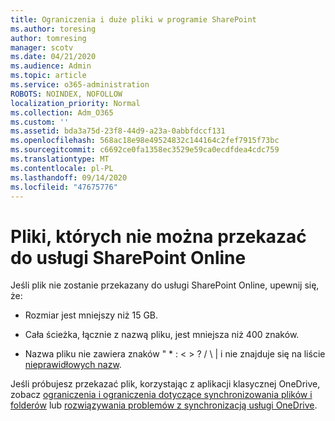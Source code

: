 ```yaml
---
title: Ograniczenia i duże pliki w programie SharePoint
ms.author: toresing
author: tomresing
manager: scotv
ms.date: 04/21/2020
ms.audience: Admin
ms.topic: article
ms.service: o365-administration
ROBOTS: NOINDEX, NOFOLLOW
localization_priority: Normal
ms.collection: Adm_O365
ms.custom: ''
ms.assetid: bda3a75d-23f8-44d9-a23a-0abbfdccf131
ms.openlocfilehash: 568ac18e98e49524832c144164c2fef7915f73bc
ms.sourcegitcommit: c6692ce0fa1358ec3529e59ca0ecdfdea4cdc759
ms.translationtype: MT
ms.contentlocale: pl-PL
ms.lasthandoff: 09/14/2020
ms.locfileid: "47675776"
---
```

# <a name="files-that-cant-be-uploaded-to-sharepoint-online"></a>Pliki, których nie można przekazać do usługi SharePoint Online

Jeśli plik nie zostanie przekazany do usługi SharePoint Online, upewnij się, że:
  
- Rozmiar jest mniejszy niż 15 GB.
    
- Cała ścieżka, łącznie z nazwą pliku, jest mniejsza niż 400 znaków.
    
- Nazwa pliku nie zawiera znaków " \* : \< \> ? / \ | i nie znajduje się na liście [nieprawidłowych nazw](https://go.microsoft.com/fwlink/?linkid=866430).
    
Jeśli próbujesz przekazać plik, korzystając z aplikacji klasycznej OneDrive, zobacz [ograniczenia i ograniczenia dotyczące synchronizowania plików i folderów](httpsbv://go.microsoft.com/fwlink/p/?LinkID=717734) lub [rozwiązywania problemów z synchronizacją usługi OneDrive](https://go.microsoft.com/fwlink/?linkid=866431).
  

